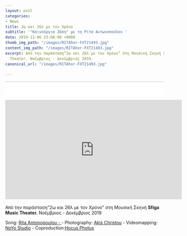 ```yaml
---
layout: post
categories:
- News
title: 2ω και 26λ με τον Χρόνο
subtitle: '"Καινούργια Ζάλη" με τη Ρίτα Αντωνοπούλου '
date: 2019-12-06 23:00:00 +0000
thumb_img_path: "/images/RITAhor-FXT21493.jpg"
content_img_path: "/images/RITAhor-FXT21493.jpg"
excerpt: Από την παράσταση”2ω και 26λ με τον Χρόνο” στη Μουσική Σκηνή Sfiga Music
  Theater. Νοέμβριος - Δεκέμβριος 2019.
canonical_url: "/images/RITAhor-FXT21493.jpg"

---
```

![](/images/bwok-2.jpg)

<iframe width="560" height="315" src="https://www.youtube.com/embed/aO7Dk11cjqA" frameborder="0" allow="accelerometer; autoplay; encrypted-media; gyroscope; picture-in-picture" allowfullscreen></iframe>

Από την παράσταση"2ω και 26λ με τον Χρόνο" στη Μουσική Σκηνή **Sfiga Music Theater.** Νοέμβριος - Δεκέμβριος 2019

Song: <a href="https://www.facebook.com/rita.antonopoulou/" target="blank">Rita Antonopoulou - </a> - Photography: <a href="https://www.facebook.com/akis.christou.7" target="blank">Akis Christou</a> - Videomapping: <a href="https://www.facebook.com/noyolightstudio/" target="blank">NoYo Studio</a> - Coproduction:<a href="https://www.facebook.com/1minute.project/" target="blank">Hocus Photus</a> 
